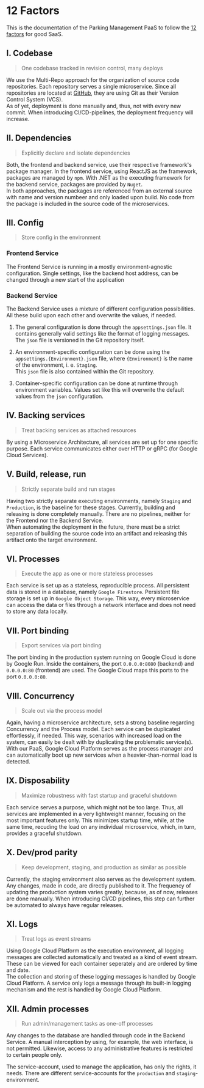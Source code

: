 # 12 Factors

This is the documentation of the Parking Management PaaS to follow the [12 factors](https://12factor.net/) for good SaaS.

## I. Codebase

> One codebase tracked in revision control, many deploys

We use the Multi-Repo approach for the organization of source code repositories.
Each repository serves a single microservice.
Since all repositories are located at [GitHub](https://github.com/msi-cad-vw), they are using Git as their Version Control System (VCS).  
As of yet, deployment is done manually and, thus, not with every new commit.
When introducing CI/CD-pipelines, the deployment frequency will increase.

## II. Dependencies

> Explicitly declare and isolate dependencies

Both, the frontend and backend service, use their respective framework's package manager.
In the frontend service, using ReactJS as the framework, packages are managed by `npm`.
With .NET as the executing framework for the backend service, packages are provided by `Nuget`.  
In both approaches, the packages are referenced from an external source with name and version numbeer and only loaded upon build.
No code from the package is included in the source code of the microservices.

## III. Config

> Store config in the environment

### Frontend Service

The Frontend Service is running in a mostly environment-agnostic configuration.
Single settings, like the backend host address, can be changed through a new start of the application

### Backend Service

The Backend Service uses a mixture of different configuration possibilities.
All these build upon each other and overwrite the values, if needed.

1. The general configuration is done through the `appsettings.json` file.
It contains generally valid settings like the format of logging messages.  
The `json` file is versioned in the Git repository itself.

2. An environment-specific configuration can be done using the `appsettings.{Environment}.json` file, where `{Environment}` is the name of the environment, i. e. `Staging`.  
This `json` file is also contained within the Git repository.

3. Container-specific configuration can be done at runtime through environment variables. Values set like this will overwrite the default values from the `json` configuration.

## IV. Backing services

> Treat backing services as attached resources

By using a Microservice Architecture, all services are set up for one specific purpose.
Each service communicates either over HTTP or gRPC (for Google Cloud Services).

## V. Build, release, run

> Strictly separate build and run stages

Having two strictly separate executing environments, namely `Staging` and `Production`, is the baseline for these stages.
Currently, building and releasing is done completely manually.
There are no pipelines, neither for the Frontend nor the Backend Service.  
When automating the deployment in the future, there must be a strict separation of building the source code into an artifact and releasing this artifact onto the target environment.

## VI. Processes

> Execute the app as one or more stateless processes

Each service is set up as a stateless, reproducible process.
All persistent data is stored in a database, namely `Google Firestore`.
Persistent file storage is set up in `Google Object Storage`.
This way, every microservice can access the data or files through a network interface and does not need to store any data locally.

## VII. Port binding

> Export services via port binding

The port binding in the production system running on Google Cloud is done by Google Run.
Inside the containers, the port `0.0.0.0:8080` (backend) and `0.0.0.0:80` (frontend) are used. The Google Cloud maps this ports to the port `0.0.0.0:80`.

## VIII. Concurrency

> Scale out via the process model

Again, having a microservice architecture, sets a strong baseline regarding Concurrency and the Process model.
Each service can be duplicated effortlessly, if needed.
This way, scenarios with increased load on the system, can easily be dealt with by duplicating the problematic service(s).
With our PaaS, Google Cloud Platform serves as the process manager and can automatically boot up new services when a heavier-than-normal load is detected.

## IX. Disposability

> Maximize robustness with fast startup and graceful shutdown

Each service serves a purpose, which might not be too large.
Thus, all services are implemented in a very lightweight manner, focusing on the most important features only.
This minimizes startup time, while, at the same time, recuding the load on any individual microservice, which, in turn, provides a graceful shutdown.

## X. Dev/prod parity

> Keep development, staging, and production as similar as possible

Currently, the staging environment also serves as the development system.
Any changes, made in code, are directly published to it.
The frequency of updating the production system varies greatly, because, as of now, releases are done manually.
When introducing CI/CD pipelines, this step can further be automated to always have regular releases.

## XI. Logs

> Treat logs as event streams

Using Google Cloud Platform as the execution environment, all logging messages are collected automatically and treated as a kind of event stream.
These can be viewed for each container seperately and are ordered by time and date.  
The collection and storing of these logging messages is handled by Google Cloud Platform.
A service only logs a message through its built-in logging mechanism and the rest is handled by Google Cloud Platform.

## XII. Admin processes

> Run admin/management tasks as one-off processes

Any changes to the database are handled through code in the Backend Service.
A manual interception by using, for example, the web interface, is not permitted.
Likewise, access to any administrative features is restricted to certain people only.

The service-account, used to manage the application, has only the rights, it needs. 
There are different service-accounts for the `production` and `staging`-environment. 
